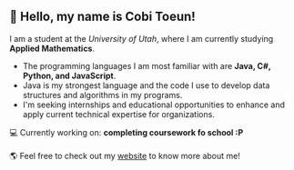 <h2>👋 Hello, my name is Cobi Toeun!</h2>

I am a student at the <em>University of Utah</em>, where I am currently studying <strong>Applied Mathematics</strong>.

- The programming languages I am most familiar with are <strong>Java, C#, Python, and JavaScript</strong>. 
- Java is my strongest language and the code I use to develop data structures and algorithms in my programs. 
- I'm seeking internships and educational opportunities to enhance and apply current technical expertise for organizations.

💻 Currently working on: <strong>completing coursework fo school :P</strong> <br></br>
🌎 Feel free to check out my [website](https://www.cobitoeun.com) to know more about me!
